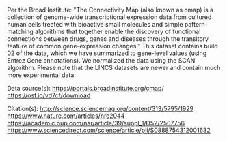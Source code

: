 Per the Broad Institute: "The Connectivity Map (also known as cmap) is a collection of genome-wide transcriptional expression data from cultured human cells treated with bioactive small molecules and simple pattern-matching algorithms that together enable the discovery of functional connections between drugs, genes and diseases through the transitory feature of common gene-expression changes." This dataset contains build 02 of the data, which we have summarized to gene-level values (using Entrez Gene annotations). We normalized the data using the SCAN algorithm. Please note that the LINCS datasets are newer and contain much more experimental data.

Data source(s):
https://portals.broadinstitute.org/cmap/
https://osf.io/vd7cf/download

Citation(s):
http://science.sciencemag.org/content/313/5795/1929
https://www.nature.com/articles/nrc2044
https://academic.oup.com/nar/article/39/suppl_1/D52/2507756
https://www.sciencedirect.com/science/article/pii/S0888754312001632
